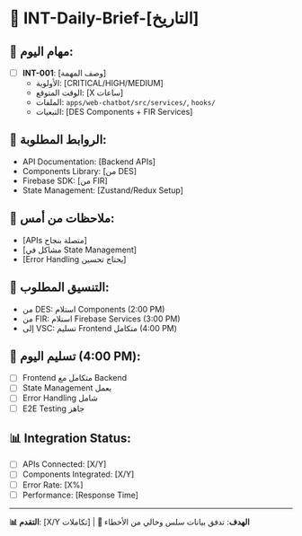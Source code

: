 # 📅 INT-Daily-Brief-[التاريخ]

## 🎯 مهام اليوم:
- [ ] **INT-001**: [وصف المهمة]
  - الأولوية: [CRITICAL/HIGH/MEDIUM]
  - الوقت المتوقع: [X ساعات]
  - الملفات: `apps/web-chatbot/src/services/`, `hooks/`
  - التبعيات: [DES Components + FIR Services]

## 🔗 الروابط المطلوبة:
- API Documentation: [Backend APIs]
- Components Library: [من DES]
- Firebase SDK: [من FIR]
- State Management: [Zustand/Redux Setup]

## 📝 ملاحظات من أمس:
- [APIs متصلة بنجاح]
- [مشاكل في State Management]
- [Error Handling يحتاج تحسين]

## 🤝 التنسيق المطلوب:
- من DES: استلام Components (2:00 PM)
- من FIR: استلام Firebase Services (3:00 PM)
- إلى VSC: تسليم Frontend متكامل (4:00 PM)

## 🔗 تسليم اليوم (4:00 PM):
- [ ] Frontend متكامل مع Backend
- [ ] State Management يعمل
- [ ] Error Handling شامل
- [ ] E2E Testing جاهز

## 📊 Integration Status:
- [ ] APIs Connected: [X/Y]
- [ ] Components Integrated: [X/Y]
- [ ] Error Rate: [X%]
- [ ] Performance: [Response Time]

---
**📊 التقدم**: [X/Y تكاملات] | **🎯 الهدف**: تدفق بيانات سلس وخالي من الأخطاء
